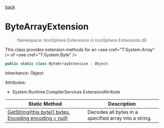 ﻿[back](/IronSphere.Extensions/types)

# ByteArrayExtension

> Namespace: IronSphere.Extensions in  IronSphere.Extensions.dll

This class provides extension methods for an &lt;see cref=&quot;T:System.Array&quot; /&gt; of &lt;see cref=&quot;T:System.Byte&quot; /&gt;

```csharp
public static class ByteArrayExtension : Object
```
Inheritance: Object



Attributes:

* System.Runtime.CompilerServices.ExtensionAttribute



| Static Method | Description |
| --- | --- |
| [GetString(this byte[] bytes, Encoding encoding = null)](ByteArrayExtension_GetString(Byte[],Encoding)) | Decodes all bytes in a specified array into a string. |
